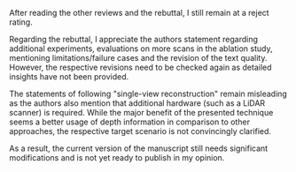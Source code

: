 After reading the other reviews and the rebuttal, I still remain at a reject rating.

Regarding the rebuttal, I appreciate the authors statement regarding additional experiments, evaluations on more scans in the ablation study, mentioning limitations/failure cases and the revision of the text quality. However, the respective revisions need to be checked again as detailed insights have not been provided.

The statements of following "single-view reconstruction" remain misleading as the authors also mention that additional hardware (such as a LiDAR scanner) is required. While the major benefit of the presented technique seems a better usage of depth information in comparison to other approaches, the respective target scenario is not convincingly clarified.

As a result, the current version of the manuscript still needs significant modifications and is not yet ready to publish in my opinion.
